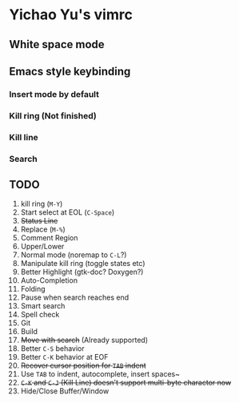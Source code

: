 # Yichao Yu's vimrc

## White space mode

## Emacs style keybinding

### Insert mode by default
### Kill ring (Not finished)
### Kill line
### Search

## TODO
1. kill ring (`M-Y`)
2. Start select at EOL (`C-Space`)
3. ~~Status Line~~
4. Replace (`M-%`)
5. Comment Region
6. Upper/Lower
7. Normal mode (noremap to `C-L`?)
8. Manipulate kill ring (toggle states etc)
9. Better Highlight (gtk-doc? Doxygen?)
10. Auto-Completion
11. Folding
12. Pause when search reaches end
13. Smart search
14. Spell check
15. Git
16. Build
17. ~~Move with search~~ (Already supported)
18. Better `C-S` behavior
19. Better `C-K` behavior at EOF
20. ~~Recover cursor position for `TAB` indent~~
21. Use `TAB` to indent, autocomplete, insert spaces~
22. ~~`C-K` and `C-J` (Kill Line) doesn't support multi-byte charactor now~~
23. Hide/Close Buffer/Window
